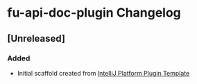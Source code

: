 <!-- Keep a Changelog guide -> https://keepachangelog.com -->

# fu-api-doc-plugin Changelog

## [Unreleased]
### Added
- Initial scaffold created from [IntelliJ Platform Plugin Template](https://github.com/JetBrains/intellij-platform-plugin-template)
